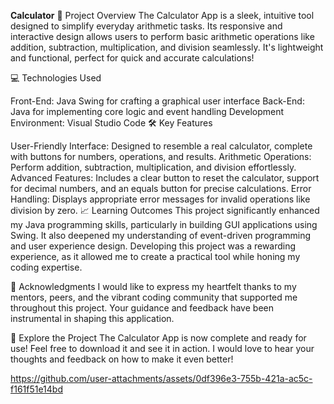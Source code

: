 **Calculator**
🌟 Project Overview
The Calculator App is a sleek, intuitive tool designed to simplify everyday arithmetic tasks. Its responsive and interactive design allows users to perform basic arithmetic operations like addition, subtraction, multiplication, and division seamlessly. It's lightweight and functional, perfect for quick and accurate calculations!

💻 Technologies Used

Front-End: Java Swing for crafting a graphical user interface
Back-End: Java for implementing core logic and event handling
Development Environment: Visual Studio Code
🛠️ Key Features

User-Friendly Interface: Designed to resemble a real calculator, complete with buttons for numbers, operations, and results.
Arithmetic Operations: Perform addition, subtraction, multiplication, and division effortlessly.
Advanced Features: Includes a clear button to reset the calculator, support for decimal numbers, and an equals button for precise calculations.
Error Handling: Displays appropriate error messages for invalid operations like division by zero.
📈 Learning Outcomes
This project significantly enhanced my Java programming skills, particularly in building GUI applications using Swing. It also deepened my understanding of event-driven programming and user experience design. Developing this project was a rewarding experience, as it allowed me to create a practical tool while honing my coding expertise.

🙌 Acknowledgments
I would like to express my heartfelt thanks to my mentors, peers, and the vibrant coding community that supported me throughout this project. Your guidance and feedback have been instrumental in shaping this application.

🔗 Explore the Project
The Calculator App is now complete and ready for use! Feel free to download it and see it in action. I would love to hear your thoughts and feedback on how to make it even better!

https://github.com/user-attachments/assets/0df396e3-755b-421a-ac5c-f161f51e14bd


